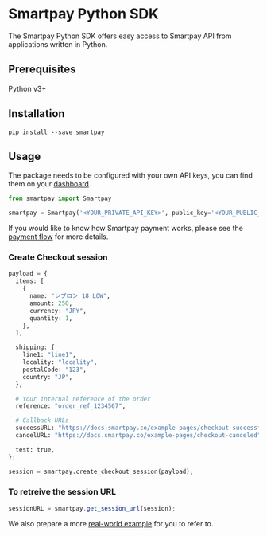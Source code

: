 # Smartpay Python SDK

The Smartpay Python SDK offers easy access to Smartpay API from applications written in Python.

## Prerequisites

Python v3+

## Installation

```shell
pip install --save smartpay
```

## Usage

The package needs to be configured with your own API keys, you can find them on your [dashboard](https://merchant.smartpay.co/settings/credentials).

```python
from smartpay import Smartpay

smartpay = Smartpay('<YOUR_PRIVATE_API_KEY>', public_key='<YOUR_PUBLIC_API_KEY>');
```

If you would like to know how Smartpay payment works, please see the [payment flow](https://docs.smartpay.co/#payment_flow) for more details.

### Create Checkout session

```python
payload = {
  items: [
    {
      name: "レブロン 18 LOW",
      amount: 250,
      currency: "JPY",
      quantity: 1,
    },
  ],

  shipping: {
    line1: "line1",
    locality: "locality",
    postalCode: "123",
    country: "JP",
  },

  # Your internal reference of the order
  reference: "order_ref_1234567",

  # Callback URLs
  successURL: "https://docs.smartpay.co/example-pages/checkout-successful",
  cancelURL: "https://docs.smartpay.co/example-pages/checkout-canceled",

  test: true,
};

session = smartpay.create_checkout_session(payload);
```

### To retreive the session URL

```javascript
sessionURL = smartpay.get_session_url(session);
```

We also prepare a more [real-world example](https://github.com/smartpay-co/integration-examples/blob/main/server/python/server.py) for you to refer to.
